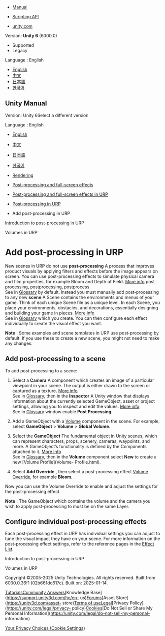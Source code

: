 [](https://docs.unity3d.com)

  * [Manual](../Manual/index.html)
  * [Scripting API](../ScriptReference/index.html)

  * [unity.com](https://unity.com/)

Version: **Unity 6** (6000.0)

  * Supported
  * Legacy

Language : English

  * [English](/Manual/urp/add-post-processing.html)
  * [中文](/cn/current/Manual/urp/add-post-processing.html)
  * [日本語](/ja/current/Manual/urp/add-post-processing.html)
  * [한국어](/kr/current/Manual/urp/add-post-processing.html)

[](https://docs.unity3d.com)

## Unity Manual

Version: Unity 6Select a different version

Language : English

  * [English](/Manual/urp/add-post-processing.html)
  * [中文](/cn/current/Manual/urp/add-post-processing.html)
  * [日本語](/ja/current/Manual/urp/add-post-processing.html)
  * [한국어](/kr/current/Manual/urp/add-post-processing.html)

  * [Rendering](../rendering-and-post-processing.html)
  * [Post-processing and full-screen effects](../post-processing-and-full-screen-effects.html)
  * [Post-processing and full-screen effects in URP](../urp/post-processing-and-full-screen-effects-urp.html)
  * [Post-processing in URP](../urp/post-processing-in-urp.html)
  * Add post-processing in URP

[](../urp/integration-with-post-processing.html)

Introduction to post-processing in URP

[](../urp/volumes-landing-page.html)

Volumes in URP

# Add post-processing in URP

New scenes in URP do not use **post-processing** A process that improves
product visuals by applying filters and effects before the image appears on
screen. You can use post-processing effects to simulate physical camera and
film properties, for example Bloom and Depth of Field. [More
info](../PostProcessingOverview.html) post processing, postprocessing,
postprocess  
See in [Glossary](../Glossary.html#post-processing) by default. Instead you
must manually add post-processing to any new **scene** A Scene contains the
environments and menus of your game. Think of each unique Scene file as a
unique level. In each Scene, you place your environments, obstacles, and
decorations, essentially designing and building your game in pieces. [More
info](../CreatingScenes.html)  
See in [Glossary](../Glossary.html#Scene) which you create. You can then
configure each effect individually to create the visual effect you want.

**Note** : Some examples and scene templates in URP use post-processing by
default. If you use these to create a new scene, you might not need to make
any changes.

## Add post-processing to a scene

To add post-processing to a scene:

  1. Select a **Camera** A component which creates an image of a particular viewpoint in your scene. The output is either drawn to the screen or captured as a texture. [More info](../CamerasOverview.html)  
See in [Glossary](../Glossary.html#Camera), then in the **Inspector** A Unity
window that displays information about the currently selected GameObject,
asset or project settings, allowing you to inspect and edit the values. [More
info](../UsingTheInspector.html)  
See in [Glossary](../Glossary.html#Inspector) window enable **Post
Processing**.

  2. Add a GameObject with a [Volume](Volumes.html) component in the scene. For example, select **GameObject** > **Volume** > **Global Volume**.
  3. Select the **GameObject** The fundamental object in Unity scenes, which can represent characters, props, scenery, cameras, waypoints, and more. A GameObject’s functionality is defined by the Components attached to it. [More info](../class-GameObject.html)  
See in [Glossary](../Glossary.html#GameObject), then in the **Volume**
component select **New** to create a new [Volume Profile](Volume-
Profile.html).

  4. Select **Add Override** , then select a post-processing effect [Volume Override](VolumeOverrides.html), for example **Bloom**.

Now you can use the Volume Override to enable and adjust the settings for the
post-processing effect.

**Note** : The GameObject which contains the volume and the camera you wish to
apply post-processing to must be on the same Layer.

## Configure individual post-processing effects

Each post-processing effect in URP has individual settings you can adjust to
tune the visual impact they have on your scene. For more information on the
post-processing effect settings, refer to the reference pages in the [Effect
List](EffectList.html).

[](../urp/integration-with-post-processing.html)

Introduction to post-processing in URP

[](../urp/volumes-landing-page.html)

Volumes in URP

Copyright ©2005-2025 Unity Technologies. All rights reserved. Built from
6000.0.36f1 (02b661dc617c). Built on: 2025-01-14.

[Tutorials](https://learn.unity.com/)[Community
Answers](https://answers.unity3d.com)[Knowledge
Base](https://support.unity3d.com/hc/en-
us)[Forums](https://forum.unity3d.com)[Asset Store](https://unity3d.com/asset-
store)[Terms of
use](https://docs.unity3d.com/Manual/TermsOfUse.html)[Legal](https://unity.com/legal)[Privacy
Policy](https://unity.com/legal/privacy-
policy)[Cookies](https://unity.com/legal/cookie-policy)[Do Not Sell or Share
My Personal Information](https://unity.com/legal/do-not-sell-my-personal-
information)

[Your Privacy Choices (Cookie Settings)](javascript:void\(0\);)

